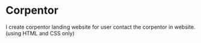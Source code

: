# Corpentor
I create corpentor landing website for user contact the corpentor in website. (using HTML and CSS only)
